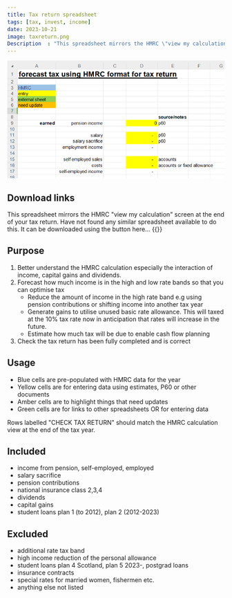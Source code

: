 ```yaml
---
title: Tax return spreadsheet
tags: [tax, invest, income]
date: 2023-10-21
image: taxreturn.png
Description  : "This spreadsheet mirrors the HMRC \"view my calculation screen\" at the end of your tax return..."
---
```

![tax return spreadsheet](taxreturn.png)

## Download links

This spreadsheet mirrors the HMRC "view my calculation" screen at the end of your tax return. Have not found any similar spreadsheet available to do this. It can be downloaded using the button here...  {{<download taxreturn.xlsx>}}
 
## Purpose

1. Better understand the HMRC calculation especially the interaction of income, capital gains and dividends.
2. Forecast how much income is in the high and low rate bands so that you can optimise tax
    * Reduce the amount of income in the high rate band e.g using pension contributions or shifting income into another tax year
    * Generate gains to utilise unused basic rate allowance. This will taxed at the 10% tax rate now in anticipation that rates will increase in the future.
    * Estimate how much tax will be due to enable cash flow planning
3. Check the tax return has been fully completed and is correct

## Usage

* Blue cells are pre-populated with HMRC data for the year
* Yellow cells are for entering data using estimates, P60 or other documents
* Amber cells are to highlight things that need updates
* Green cells are for links to other spreadsheets OR for entering data

Rows labelled "CHECK TAX RETURN" should match the HMRC calculation view at the end of the tax year.

## Included

* income from pension, self-employed, employed
* salary sacrifice
* pension contributions
* national insurance class 2,3,4
* dividends
* capital gains
* student loans plan 1 (to 2012), plan 2 (2012-2023)

## Excluded

* additional rate tax band
* high income reduction of the personal allowance
* student loans plan 4 Scotland, plan 5 2023-, postgrad loans
* insurance contracts
* special rates for married women, fishermen etc.
* anything else not listed